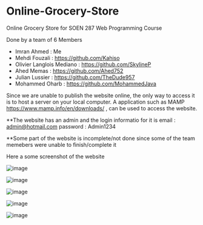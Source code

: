 # Online-Grocery-Store

Online Grocery Store for SOEN 287 Web Programming Course

Done by a team of 6
Members
- Imran Ahmed : Me
- Mehdi Fouzali : https://github.com/Kahiso
- Olivier Langlois Mediano : https://github.com/SkylineP
- Ahed Memas : https://github.com/Ahed752
- Julian Lussier : https://github.com/TheDude957
- Mohammed Oharb : https://github.com/MohammedJava

Since we are unable to publish the website online, the only way to access it is to host a server on your local computer. A application such as MAMP https://www.mamp.info/en/downloads/ , can be used to access the website. 

**The website has an admin and the login informatio for it is 
email : admin@hotmail.com
password : Admin1234

**Some part of the website is incomplete/not done since some of the team memebers were unable to finish/complete it

Here a some screenshot of the website


![image](https://user-images.githubusercontent.com/77070862/117370531-841fc700-ae94-11eb-8d18-a0a932a5fb5e.png)


![image](https://user-images.githubusercontent.com/77070862/117370598-9c8fe180-ae94-11eb-894e-36a49ca05527.png)

![image](https://user-images.githubusercontent.com/77070862/117370655-b7faec80-ae94-11eb-95b4-04b6c4883e3c.png)

![image](https://user-images.githubusercontent.com/77070862/117370680-c2b58180-ae94-11eb-89b3-0d59bc841031.png)


![image](https://user-images.githubusercontent.com/77070862/117370730-d52fbb00-ae94-11eb-8ffb-5a67f98c3fb5.png)
